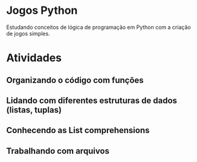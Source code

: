 # Jogos Python
Estudando conceitos de lógica de programação em Python com a criação de jogos simples.

# Atividades

## Organizando o código com funções
## Lidando com diferentes estruturas de dados (listas, tuplas)
## Conhecendo as List comprehensions
## Trabalhando com arquivos
